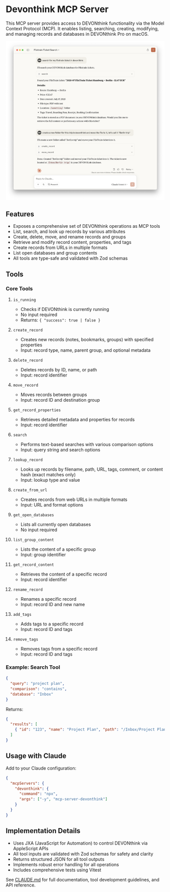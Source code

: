 # Devonthink MCP Server

This MCP server provides access to DEVONthink functionality via the Model Context Protocol (MCP). It enables listing, searching, creating, modifying, and managing records and databases in DEVONthink Pro on macOS.

![screenshot](./screenshot.png)

## Features

- Exposes a comprehensive set of DEVONthink operations as MCP tools
- List, search, and look up records by various attributes
- Create, delete, move, and rename records and groups
- Retrieve and modify record content, properties, and tags
- Create records from URLs in multiple formats
- List open databases and group contents
- All tools are type-safe and validated with Zod schemas

## Tools

### Core Tools

1. `is_running`

   - Checks if DEVONthink is currently running
   - No input required
   - Returns: `{ "success": true | false }`

2. `create_record`

   - Creates new records (notes, bookmarks, groups) with specified properties
   - Input: record type, name, parent group, and optional metadata

3. `delete_record`

   - Deletes records by ID, name, or path
   - Input: record identifier

4. `move_record`

   - Moves records between groups
   - Input: record ID and destination group

5. `get_record_properties`

   - Retrieves detailed metadata and properties for records
   - Input: record identifier

6. `search`

   - Performs text-based searches with various comparison options
   - Input: query string and search options

7. `lookup_record`

   - Looks up records by filename, path, URL, tags, comment, or content hash (exact matches only)
   - Input: lookup type and value

8. `create_from_url`

   - Creates records from web URLs in multiple formats
   - Input: URL and format options

9. `get_open_databases`

   - Lists all currently open databases
   - No input required

10. `list_group_content`

    - Lists the content of a specific group
    - Input: group identifier

11. `get_record_content`

    - Retrieves the content of a specific record
    - Input: record identifier

12. `rename_record`

    - Renames a specific record
    - Input: record ID and new name

13. `add_tags`

    - Adds tags to a specific record
    - Input: record ID and tags

14. `remove_tags`
    - Removes tags from a specific record
    - Input: record ID and tags

### Example: Search Tool

```json
{
  "query": "project plan",
  "comparison": "contains",
  "database": "Inbox"
}
```

Returns:

```json
{
  "results": [
    { "id": "123", "name": "Project Plan", "path": "/Inbox/Project Plan.md" }
  ]
}
```

## Usage with Claude

Add to your Claude configuration:

```json
{
  "mcpServers": {
    "devonthink": {
      "command": "npx",
      "args": ["-y", "mcp-server-devonthink"]
    }
  }
}
```

## Implementation Details

- Uses JXA (JavaScript for Automation) to control DEVONthink via AppleScript APIs
- All tool inputs are validated with Zod schemas for safety and clarity
- Returns structured JSON for all tool outputs
- Implements robust error handling for all operations
- Includes comprehensive tests using Vitest

See [CLAUDE.md](./CLAUDE.md) for full documentation, tool development guidelines, and API reference.
